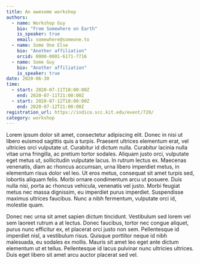 ```yaml
---
title: An awesome workshop
authors:
  - name: Workshop Guy
    bio: "From Somewhere on Earth"
    is_speaker: true
    email: somewhere@someone.to
  - name: Some One Else
    bio: "Another affiliation"
    orcid: 0000-0001-6171-7716
  - name: Some Guy
    bio: "Another affiliation"
    is_speaker: true
date: 2020-06-30
time:
  - start: 2020-07-11T18:00:00Z
    end: 2020-07-11T21:00:00Z
  - start: 2020-07-12T18:00:00Z
    end: 2020-07-12T21:00:00Z
registration_url: https://indico.scc.kit.edu/event/720/
category: workshop
---
```


Lorem ipsum dolor sit amet, consectetur adipiscing elit. Donec in nisi ut libero euismod sagittis quis a turpis. Praesent ultrices elementum erat, vel ultricies orci vulputate ut. Curabitur id dictum nulla. Curabitur lacinia nulla vitae urna fringilla, ac pretium tortor sodales. Aliquam justo orci, vulputate eget metus ut, sollicitudin vulputate lacus. In rutrum lectus ex. Maecenas venenatis, diam ac rhoncus accumsan, urna libero imperdiet metus, in elementum risus dolor vel leo. Ut eros metus, consequat sit amet turpis sed, lobortis aliquam felis. Morbi ornare condimentum arcu ut posuere. Duis nulla nisi, porta ac rhoncus vehicula, venenatis vel justo. Morbi feugiat metus nec massa dignissim, eu imperdiet purus imperdiet. Suspendisse maximus ultrices faucibus. Nunc a nibh fermentum, vulputate orci id, molestie quam.

Donec nec urna sit amet sapien dictum tincidunt. Vestibulum sed lorem vel sem laoreet rutrum a at lectus. Donec faucibus, tortor nec congue aliquet, purus nunc efficitur ex, et placerat orci justo non sem. Pellentesque id imperdiet nisl, a vestibulum risus. Quisque porttitor neque id nibh malesuada, eu sodales ex mollis. Mauris sit amet leo eget ante dictum elementum ut et tellus. Pellentesque id lacus pulvinar nunc ultricies ultrices. Duis eget libero sit amet arcu auctor placerat sed vel.
